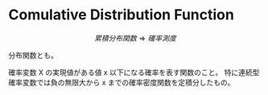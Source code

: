 # Comulative Distribution Function

$$累積分布関数 \Rightarrow 確率測度$$

分布関数とも。

確率変数 X の実現値がある値 x 以下になる確率を表す関数のこと。
特に連続型確率変数では負の無限大から x までの確率密度関数を定積分したもの。
